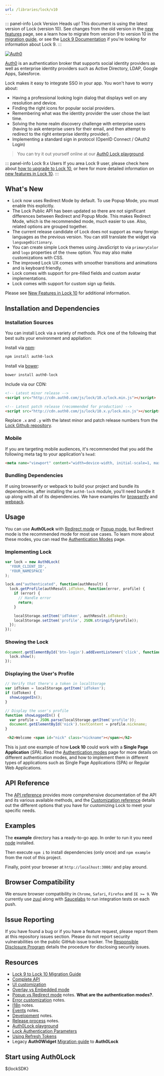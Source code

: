 ```yaml
---
url: /libraries/lock/v10
---
```


::: panel-info Lock Version
Heads up! This document is using the latest version of Lock (version 10). See changes from the old version in the [new features](/libraries/lock/v10/new-features) page, see a learn how to migrate from version 9 to version 10 in the [migration guide](/libraries/lock/v10/migration-guide), or see the [Lock 9 Documentation](/libraries/lock/v9) if you're looking for information about Lock 9.
:::

[![Auth0](https://cloudup.com/c2evgl2cz3j+)](http://auth0.com)

[Auth0][auth0-main] is an authentication broker that supports social identity providers as well as enterprise identity providers such as Active Directory, LDAP, Google Apps, Salesforce.

Lock makes it easy to integrate SSO in your app. You won't have to worry about:

* Having a professional looking login dialog that displays well on any resolution and device.
* Finding the right icons for popular social providers.
* Remembering what was the identity provider the user chose the last time.
* Solving the home realm discovery challenge with enterprise users (having to ask enterprise users for their email, and then attempt to redirect to the right enterprise identity provider).
* Implementing a standard sign in protocol (OpenID Connect / OAuth2 Login)

> You can try it out yourself online at our [Auth0 Lock playground][playground-url].

::: panel-info Lock 9.x Users 
If you area Lock 9 user, please check here about [how to upgrade to Lock 10][migration-guide], or here for more detailed information on [new features in Lock 10][new-features].
:::

## What's New

* Lock now uses Redirect Mode by default. To use Popup Mode, you must enable this explicitly.
* The Lock Public API has been updated so there are not significant differences between Redirect and Popup Mode. This makes Redirect Mode, which is the recommended mode, much easier to use. Also, related options are grouped together.
* The current release candidate of Lock does not support as many foreign languages as the previous version. You can still translate the widget via `languageDictionary`.
* You can create simple Lock themes using JavaScript to via `primaryColor` and `logo` properties of the `theme` option. You may also make customizations with CSS.
* The improved Lock UX comes with smoother transitions and animations and is keyboard friendly.
* Lock comes with support for pre-filled fields and custom avatar implementations.
* Lock comes with support for custom sign up fields.

Please see [New Features in Lock 10](/libraries/lock/v10/new-features) for additional information.

## Installation and Dependencies

### Installation Sources

You can install Lock via a variety of methods. Pick one of the following that best suits your environment and appliation:

Install via [npm](https://npmjs.org):

```sh
npm install auth0-lock
```

Install via [bower](http://bower.io):

```sh
bower install auth0-lock
```

Include via our CDN:

```html
<!-- Latest minor release -->
<script src="http://cdn.auth0.com/js/lock/10.x/lock.min.js"></script>

<!-- Latest patch release (recommended for production) -->
<script src="http://cdn.auth0.com/js/lock/10.x.y/lock.min.js"></script>
```

Replace `.x` and `.y` with the latest minor and patch release numbers from the [Lock Github repository](https://github.com/auth0/lock).

### Mobile

If you are targeting mobile audiences, it's recommended that you add the following meta tag to your application's `head`:

```html
<meta name="viewport" content="width=device-width, initial-scale=1, maximum-scale=1, user-scalable=0"/>
```

### Bundling Dependencies

If using browserify or webpack to build your project and bundle its dependencies, after installing the `auth0-lock` module, you'll need bundle it up along with all of its dependencies. We have examples for [browserify][example-browserify] and [webpack][example-webpack].

## Usage

You can use **Auth0Lock** with [Redirect mode][redirect-mode] or [Popup mode][popup-mode], but Redirect mode is the recommended mode for most use cases. To learn more about these modes, you can read the [Authentication Modes][authentication-modes] page.

### Implementing Lock
```js
var lock = new Auth0Lock(
  'YOUR_CLIENT_ID',
  'YOUR_NAMESPACE'
);

lock.on("authenticated", function(authResult) {
  lock.getProfile(authResult.idToken, function(error, profile) {
    if (error) {
      // Handle error
      return;
    }

    localStorage.setItem('idToken', authResult.idToken);
    localStorage.setItem('profile', JSON.stringify(profile));
  });
});
```

### Showing the Lock

```js
document.getElementById('btn-login').addEventListener('click', function() {
  lock.show();
});
```

### Displaying the User's Profile

```js
// Verify that there's a token in localStorage
var idToken = localStorage.getItem('idToken');
if (idToken) {
  showLoggedIn();
}

// Display the user's profile
function showLoggedIn() {
  var profile = JSON.parse(localStorage.getItem('profile'));
  document.getElementById('nick').textContent = profile.nickname;
}
```

```html
 <h2>Welcome <span id="nick" class="nickname"></span></h2>
```

This is just one example of how **Lock 10** could work with a **Single Page Application** (_SPA_). Read the [Authentication modes][authentication-modes] page for more details on different authentication modes, and how to implement them in different types of applications such as Single Page Applications (SPA) or Regular Web Applications.

## API Reference

The [API reference][lock-api] provides more comprehensive documentation of the API and its various available methods, and the [Customization reference][lock-customization] details out the different options that you have for customizing Lock to meet your specific needs.

## Examples

The **example** directory has a ready-to-go app. In order to run it you need [node](http://nodejs.org/) installed.

Then execute `npm i` to install dependencies (only once) and `npm example` from the root of this project.

Finally, point your browser at `http://localhost:3000/` and play around.

## Browser Compatibility

We ensure browser compatibility in `Chrome`, `Safari`, `Firefox` and `IE >= 9`. We currently use [zuul](https://github.com/defunctzombie/zuul) along with [Saucelabs](https://saucelabs.com) to run integration tests on each push.

## Issue Reporting

If you have found a bug or if you have a feature request, please report them at this repository issues section. Please do not report security vulnerabilities on the public GitHub issue tracker. The [Responsible Disclosure Program](https://auth0.com/whitehat) details the procedure for disclosing security issues.

## Resources

* [Lock 9 to Lock 10 Migration Guide][migration-guide]
* [Complete API][lock-customization]
* [UI customization][ui-customization]
* [Overlay vs Embedded mode][display-modes]
* [Popup vs Redirect mode][authentication-modes] notes. **What are the authentication modes?**.
* [Error customization][error-customization] notes.
* [I18n][i18n-notes] notes.
* [Events][events-notes] notes.
* [Development][development-notes] notes.
* [Release process][release-process] notes.
* [Auth0Lock playground][playground-url]
* [Lock Authentication Parameters][sending-authentication-parameters]
* [Using Refresh Tokens](/libraries/lock/using-a-refresh-token)
* Legacy **Auth0Widget** [Migration guide][legacy-migration-guide] to **Auth0Lock**

## Start using Auth0Lock

${lockSDK}

<!-- Vaaaaarrsss -->

[auth0-main]: https://auth0.com
[playground-url]: http://auth0.github.com/playground
[migration-guide]: /libraries/lock/v10/migration-guide
[new-features]: /libraries/lock/v10/new-features
[example-browserify]: https://github.com/auth0/lock/blob/v10/examples/bundling/browserify
[example-webpack]: https://github.com/auth0/lock/blob/v10/examples/bundling/webpack
[authentication-modes]: /libraries/lock/v10/authentication-modes
[popup-mode]: /libraries/lock/v10/authentication-modes#popup-mode
[redirect-mode]: /libraries/lock/v10/authentication-modes#redirect-mode
[lock-customization]: /libraries/lock/v10/customization
[lock-api]: /libraries/lock/v10/api.md
[ui-customization]: /libraries/lock/v10/ui-customization
[display-modes]: /libraries/lock/v10/display-modes
[error-customization]: /libraries/lock/v10/customizing-error-messages
[i18n-notes]: /libraries/lock/v10/i18n
[events-notes]: /libraries/lock/v10/events
[development-notes]: https://github.com/auth0/lock
[release-process]: https://github.com/auth0/lock
[sending-authentication-parameters]: /libraries/lock/sending-authentication-parameters
[legacy-migration-guide]: /libraries/lock/legacy-migration-guide
